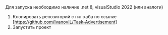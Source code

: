 Для запуска необходимо наличие .net 8, visualStudio 2022 (или аналоги)
1. Клонировать репозиторий с гит хаба по ссылке [https://github.com/IvanovIL/Task-Advertisement]
2. Запустить проект
